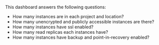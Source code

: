 This dashboard answers the following questions:

- How many instances are in each project and location?
- How many unencrypted and publicly accessible instances are there?
- How many instances have ssl enabled?
- How many read replicas each instances have?
- How many instances have backup and point-in-recovery enabled?
